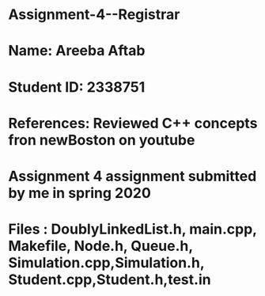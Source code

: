 # Assignment-4--Registrar
# Name: Areeba Aftab 
# Student ID: 2338751 
# References: Reviewed C++ concepts fron newBoston on youtube
# Assignment 4 assignment submitted by me in spring 2020
# Files : DoublyLinkedList.h, main.cpp, Makefile, Node.h, Queue.h, Simulation.cpp,Simulation.h, Student.cpp,Student.h,test.in
